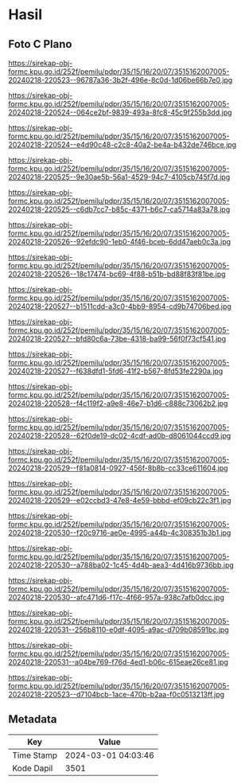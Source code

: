 # Hasil

## Foto C Plano

https://sirekap-obj-formc.kpu.go.id/252f/pemilu/pdpr/35/15/16/20/07/3515162007005-20240218-220523--96787a36-3b2f-496e-8c0d-1d06be66b7e0.jpg

https://sirekap-obj-formc.kpu.go.id/252f/pemilu/pdpr/35/15/16/20/07/3515162007005-20240218-220524--064ce2bf-9839-493a-8fc8-45c9f255b3dd.jpg

https://sirekap-obj-formc.kpu.go.id/252f/pemilu/pdpr/35/15/16/20/07/3515162007005-20240218-220524--e4d90c48-c2c8-40a2-be4a-b432de746bce.jpg

https://sirekap-obj-formc.kpu.go.id/252f/pemilu/pdpr/35/15/16/20/07/3515162007005-20240218-220525--9e30ae5b-56a1-4529-94c7-4105cb745f7d.jpg

https://sirekap-obj-formc.kpu.go.id/252f/pemilu/pdpr/35/15/16/20/07/3515162007005-20240218-220525--c6db7cc7-b85c-4371-b6c7-ca5714a83a78.jpg

https://sirekap-obj-formc.kpu.go.id/252f/pemilu/pdpr/35/15/16/20/07/3515162007005-20240218-220526--92efdc90-1eb0-4f46-bceb-6dd47aeb0c3a.jpg

https://sirekap-obj-formc.kpu.go.id/252f/pemilu/pdpr/35/15/16/20/07/3515162007005-20240218-220526--18c17474-bc69-4f88-b51b-bd88f83f81be.jpg

https://sirekap-obj-formc.kpu.go.id/252f/pemilu/pdpr/35/15/16/20/07/3515162007005-20240218-220527--b1511cdd-a3c0-4bb9-8954-cd9b74706bed.jpg

https://sirekap-obj-formc.kpu.go.id/252f/pemilu/pdpr/35/15/16/20/07/3515162007005-20240218-220527--bfd80c6a-73be-4318-ba99-56f0f73cf541.jpg

https://sirekap-obj-formc.kpu.go.id/252f/pemilu/pdpr/35/15/16/20/07/3515162007005-20240218-220527--f638dfd1-5fd6-41f2-b567-8fd53fe2290a.jpg

https://sirekap-obj-formc.kpu.go.id/252f/pemilu/pdpr/35/15/16/20/07/3515162007005-20240218-220528--f4c119f2-a9e8-46e7-b1d6-c888c73062b2.jpg

https://sirekap-obj-formc.kpu.go.id/252f/pemilu/pdpr/35/15/16/20/07/3515162007005-20240218-220528--62f0de19-dc02-4cdf-ad0b-d8061044ccd9.jpg

https://sirekap-obj-formc.kpu.go.id/252f/pemilu/pdpr/35/15/16/20/07/3515162007005-20240218-220529--f81a0814-0927-456f-8b8b-cc33ce611604.jpg

https://sirekap-obj-formc.kpu.go.id/252f/pemilu/pdpr/35/15/16/20/07/3515162007005-20240218-220529--e02ccbd3-47e8-4e59-bbbd-ef09cb22c3f1.jpg

https://sirekap-obj-formc.kpu.go.id/252f/pemilu/pdpr/35/15/16/20/07/3515162007005-20240218-220530--f20c9716-ae0e-4995-a44b-4c308351b3b1.jpg

https://sirekap-obj-formc.kpu.go.id/252f/pemilu/pdpr/35/15/16/20/07/3515162007005-20240218-220530--a788ba02-1c45-4d4b-aea3-4d416b9736bb.jpg

https://sirekap-obj-formc.kpu.go.id/252f/pemilu/pdpr/35/15/16/20/07/3515162007005-20240218-220530--afc471d6-f17c-4f66-957a-938c7afb0dcc.jpg

https://sirekap-obj-formc.kpu.go.id/252f/pemilu/pdpr/35/15/16/20/07/3515162007005-20240218-220531--256b8110-e0df-4095-a9ac-d709b08591bc.jpg

https://sirekap-obj-formc.kpu.go.id/252f/pemilu/pdpr/35/15/16/20/07/3515162007005-20240218-220531--a04be769-f76d-4ed1-b06c-615eae26ce81.jpg

https://sirekap-obj-formc.kpu.go.id/252f/pemilu/pdpr/35/15/16/20/07/3515162007005-20240218-220523--d7104bcb-1ace-470b-b2aa-f0c0513213ff.jpg


## Metadata

| Key        | Value               |
| ---------- | ------------------- |
| Time Stamp | 2024-03-01 04:03:46 |
| Kode Dapil | 3501                |



